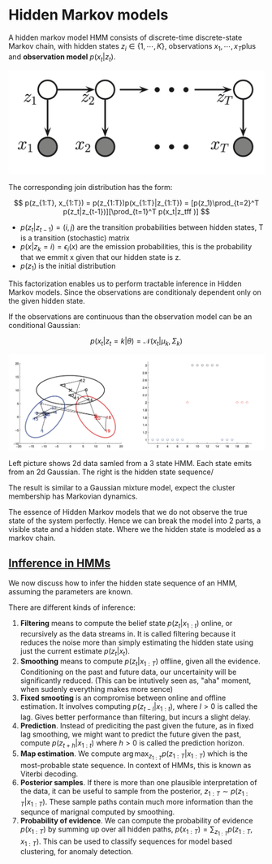 # Hidden Markov models

A hidden markov model HMM consists of discrete-time discrete-state Markov chain, with hidden states $z_i \in \{1, \cdots, K \}​$, observations $x_1, \cdots, x_T​$ plus and **observation model** $p(x_t|z_t)​$.

![](../.images/machine_learning/hmm_example_1.png)

The corresponding join distribution has the form:

$$
p(z_{1:T}, x_{1:T}) = p(z_{1:T})p(x_{1:T}|z_{1:T}) = [p(z_1)\prod_{t=2}^T p(z_t|z_{t-1})][\prod_{t=1}^T p(x_t|z_tff )]
$$

* $p(z_t| z_{t-1}) = (i,j)$ are the transition probabilities between hidden states, T is a transition (stochastic) matrix
* $p(x| z_{k} =i) = \epsilon_i(x)$ are the emission probabilities, this is the probability that we emmit x given that our hidden state is z.
* $p(z_1)$ is the initial distribution

This factorization enables us to perform tractable inference in Hidden Markov models. Since the observations are conditionaly dependent only on the given hidden state.

If the observations are continuous than the observation model can be an conditional Gaussian:

$$p(x_t|z_t=k|\theta) = \mathcal{N}(x_t| \mu_k, \Sigma_k)$$

![](../.images/machine_learning/hmm_3_state_gaussian.png)

Left picture shows 2d data samled from a 3 state HMM. Each state emits from an 2d Gaussian. The right is the hidden state sequence/

The result is similar to a Gaussian mixture model, expect the cluster membership has Markovian dynamics. 

The essence of Hidden Markov models that we do not observe the true state of the system perfectly. Hence we can break the model into 2 parts, a visible state and a hidden state. Where we the hidden state is modeled as a markov chain. 

## [Infference in HMMs]()

We now discuss how to infer the hidden state sequence of an HMM, assuming the parameters are known.

There are different kinds of inference:

1. **Filtering** means to compute the belief state $p(z_t| x_{1:t})$ online, or recursively as the data streams in. It is called filtering because it reduces the noise more than simply estimating the hidden state using just the current estimate $p(z_t| x_t)$.
2. **Smoothing** means to compute $p(z_t|x_{1:T})$ offline, given all the evidence. Conditioning on the past and future data, our uncertainity will be significantly reduced. (This can be intutively seen as, "aha" moment, when sudenly everything makes more sence)
3. **Fixed smooting** is an compromise between online and offline estimation. It involves computing $p(z_{t-l}| x_{1:t})$, where $l > 0$ is called the lag. Gives better performance than filtering, but incurs a slight delay. 
4. **Prediction**. Instead of prediciting the past given the future, as in fixed lag smoothing, we might want to predict the future given the past, compute $p(z_{t+h}| x_{1:t})$ where $h > 0$ is called the prediction horizon. 
5. **Map estimation**. We compute $\arg \max_{z_{1:T}} p(z_{1:T}| x_{1:T})$ which is the most-probable state sequence. In context of HMMs, this is known as Viterbi decoding. 
6. **Posterior samples**. If there is more than one plausible interpretation of the data, it can be useful to sample from the posterior, $z_{1:T} \sim p(z_{1:T}| x_{1:T})$. These sample paths contain much more information than the sequnce of marignal computed by smoothing.
7. **Probability of evidence**. We can compute the probability of evidence $p(x_{1:T})$ by summing up over all hidden paths, $p(x_{1:T}) = \sum_{z_{1:T}} p(z_{1:T}, x_{1:T})$. This can be used to classify sequences for model based clustering, for anomaly detection. 

